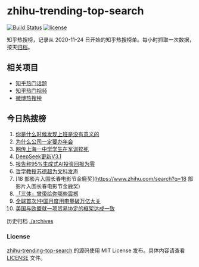 # zhihu-trending-top-search

[![Build Status](https://github.com/justjavac/zhihu-trending-top-search/workflows/ci/badge.svg?branch=main)](https://github.com/justjavac/zhihu-trending-top-search/actions)
[![license](https://img.shields.io/github/license/justjavac/zhihu-trending-top-search)](https://github.com/justjavac/zhihu-trending-top-search/blob/main/LICENSE)

知乎热搜榜，记录从 2020-11-24
日开始的知乎热搜榜单。每小时抓取一次数据，按天[归档](./archives)。

## 相关项目

- [知乎热门话题](https://github.com/justjavac/zhihu-trending-hot-questions)
- [知乎热门视频](https://github.com/justjavac/zhihu-trending-hot-video)
- [微博热搜榜](https://github.com/justjavac/weibo-trending-hot-search)

## 今日热搜榜

<!-- BEGIN -->
<!-- 最后更新时间 Mon Aug 25 2025 06:07:28 GMT+0800 (China Standard Time) -->

1. [你是什么时候发现上班是没有意义的](https://www.zhihu.com/search?q=你是什么时候发现上班是没有意义的)
1. [为什么公司一定要办年会](https://www.zhihu.com/search?q=为什么公司一定要办年会)
1. [网传上海一中学学生在军训猝死](https://www.zhihu.com/search?q=网传上海一中学学生在军训猝死)
1. [DeepSeek更新V3.1](https://www.zhihu.com/search?q=DeepSeek更新V3.1)
1. [报告称95%生成式AI投资回报为零](https://www.zhihu.com/search?q=报告称95%生成式AI投资回报为零)
1. [哲学教授苏德超为文科发声](https://www.zhihu.com/search?q=哲学教授苏德超为文科发声)
1. [18 部影片入围长春电影节金鹿奖](https://www.zhihu.com/search?q=18
   部影片入围长春电影节金鹿奖)
1. [「三体」曾带给你哪些震撼](https://www.zhihu.com/search?q=「三体」曾带给你哪些震撼)
1. [全球首次!中国月度用电量破万亿大关](https://www.zhihu.com/search?q=全球首次!中国月度用电量破万亿大关)
1. [美国与欧盟就一项贸易协定的框架达成一致](https://www.zhihu.com/search?q=美国与欧盟就一项贸易协定的框架达成一致)

<!-- END -->

历史归档 [./archives](./archives)

### License

[zhihu-trending-top-search](https://github.com/justjavac/zhihu-trending-top-search)
的源码使用 MIT License 发布。具体内容请查看 [LICENSE](./LICENSE) 文件。

